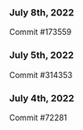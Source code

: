### July 8th, 2022

Commit #173559

### July 5th, 2022

Commit #314353


### July 4th, 2022

Commit #72281
